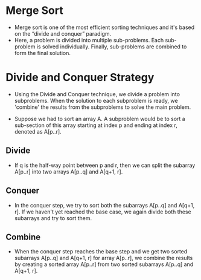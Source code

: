 #  Merge Sort
- Merge sort is one of the most efficient sorting techniques and it's based on the “divide and conquer” paradigm.
- Here, a problem is divided into multiple sub-problems. Each sub-problem is solved individually. Finally, sub-problems are combined to form the final solution.
#  Divide and Conquer Strategy
- Using the Divide and Conquer technique, we divide a problem into subproblems. When the solution to each subproblem is ready, we 'combine' the results from the subproblems to solve the main problem.

- Suppose we had to sort an array A. A subproblem would be to sort a sub-section of this array starting at index p and ending at index r, denoted as A[p..r].

## Divide

- If q is the half-way point between p and r, then we can split the subarray A[p..r] into two arrays A[p..q] and A[q+1, r].

## Conquer

- In the conquer step, we try to sort both the subarrays A[p..q] and A[q+1, r]. If we haven't yet reached the base case, we again divide both these subarrays and try to sort them.

## Combine
- When the conquer step reaches the base step and we get two sorted subarrays A[p..q] and A[q+1, r] for array A[p..r], we combine the results by creating a sorted array A[p..r] from two sorted subarrays A[p..q] and A[q+1, r].



